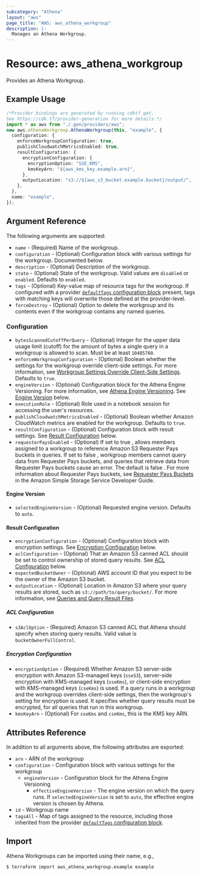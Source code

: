 ```yaml
---
subcategory: "Athena"
layout: "aws"
page_title: "AWS: aws_athena_workgroup"
description: |-
  Manages an Athena Workgroup.
---
```


# Resource: aws\_athena\_workgroup

Provides an Athena Workgroup.

## Example Usage

```typescript
/*Provider bindings are generated by running cdktf get.
See https://cdk.tf/provider-generation for more details.*/
import * as aws from "./.gen/providers/aws";
new aws.athenaWorkgroup.AthenaWorkgroup(this, "example", {
  configuration: {
    enforceWorkgroupConfiguration: true,
    publishCloudwatchMetricsEnabled: true,
    resultConfiguration: {
      encryptionConfiguration: {
        encryptionOption: "SSE_KMS",
        kmsKeyArn: "${aws_kms_key.example.arn}",
      },
      outputLocation: "s3://${aws_s3_bucket.example.bucket}/output/",
    },
  },
  name: "example",
});

```

## Argument Reference

The following arguments are supported:

* `name` - (Required) Name of the workgroup.
* `configuration` - (Optional) Configuration block with various settings for the workgroup. Documented below.
* `description` - (Optional) Description of the workgroup.
* `state` - (Optional) State of the workgroup. Valid values are `disabled` or `enabled`. Defaults to `enabled`.
* `tags` - (Optional) Key-value map of resource tags for the workgroup. If configured with a provider [`defaultTags` configuration block](https://registry.terraform.io/providers/hashicorp/aws/latest/docs#default_tags-configuration-block) present, tags with matching keys will overwrite those defined at the provider-level.
* `forceDestroy` - (Optional) Option to delete the workgroup and its contents even if the workgroup contains any named queries.

### Configuration

* `bytesScannedCutoffPerQuery` - (Optional) Integer for the upper data usage limit (cutoff) for the amount of bytes a single query in a workgroup is allowed to scan. Must be at least `10485760`.
* `enforceWorkgroupConfiguration` - (Optional) Boolean whether the settings for the workgroup override client-side settings. For more information, see [Workgroup Settings Override Client-Side Settings](https://docs.aws.amazon.com/athena/latest/ug/workgroups-settings-override.html). Defaults to `true`.
* `engineVersion` - (Optional) Configuration block for the Athena Engine Versioning. For more information, see [Athena Engine Versioning](https://docs.aws.amazon.com/athena/latest/ug/engine-versions.html). See [Engine Version](#engine-version) below.
* `executionRole` - (Optional) Role used in a notebook session for accessing the user's resources.
* `publishCloudwatchMetricsEnabled` - (Optional) Boolean whether Amazon CloudWatch metrics are enabled for the workgroup. Defaults to `true`.
* `resultConfiguration` - (Optional) Configuration block with result settings. See [Result Configuration](#result-configuration) below.
* `requesterPaysEnabled` - (Optional) If set to true , allows members assigned to a workgroup to reference Amazon S3 Requester Pays buckets in queries. If set to false , workgroup members cannot query data from Requester Pays buckets, and queries that retrieve data from Requester Pays buckets cause an error. The default is false . For more information about Requester Pays buckets, see [Requester Pays Buckets](https://docs.aws.amazon.com/AmazonS3/latest/dev/RequesterPaysBuckets.html) in the Amazon Simple Storage Service Developer Guide.

#### Engine Version

* `selectedEngineVersion` - (Optional) Requested engine version. Defaults to `auto`.

#### Result Configuration

* `encryptionConfiguration` - (Optional) Configuration block with encryption settings. See [Encryption Configuration](#encryption-configuration) below.
* `aclConfiguration` - (Optional) That an Amazon S3 canned ACL should be set to control ownership of stored query results. See [ACL Configuration](#acl-configuration) below.
* `expectedBucketOwner` - (Optional) AWS account ID that you expect to be the owner of the Amazon S3 bucket.
* `outputLocation` - (Optional) Location in Amazon S3 where your query results are stored, such as `s3://path/to/query/bucket/`. For more information, see [Queries and Query Result Files](https://docs.aws.amazon.com/athena/latest/ug/querying.html).

##### ACL Configuration

* `s3AclOption` - (Required) Amazon S3 canned ACL that Athena should specify when storing query results. Valid value is `bucketOwnerFullControl`.

##### Encryption Configuration

* `encryptionOption` - (Required) Whether Amazon S3 server-side encryption with Amazon S3-managed keys (`sseS3`), server-side encryption with KMS-managed keys (`sseKms`), or client-side encryption with KMS-managed keys (`cseKms`) is used. If a query runs in a workgroup and the workgroup overrides client-side settings, then the workgroup's setting for encryption is used. It specifies whether query results must be encrypted, for all queries that run in this workgroup.
* `kmsKeyArn` - (Optional) For `sseKms` and `cseKms`, this is the KMS key ARN.

## Attributes Reference

In addition to all arguments above, the following attributes are exported:

* `arn` - ARN of the workgroup
* `configuration` - Configuration block with various settings for the workgroup
  * `engineVersion` - Configuration block for the Athena Engine Versioning
    * `effectiveEngineVersion` -  The engine version on which the query runs. If `selectedEngineVersion` is set to `auto`, the effective engine version is chosen by Athena.
* `id` - Workgroup name
* `tagsAll` - Map of tags assigned to the resource, including those inherited from the provider [`defaultTags` configuration block](https://registry.terraform.io/providers/hashicorp/aws/latest/docs#default_tags-configuration-block).

## Import

Athena Workgroups can be imported using their name, e.g.,

```console
$ terraform import aws_athena_workgroup.example example
```
